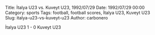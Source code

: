 Title: İtalya U23 vs. Kuveyt U23, 1992/07/29
Date: 1992/07/29 00:00
Category: sports
Tags: football, football scores, İtalya U23, Kuveyt U23
Slug: italya-u23-vs-kuveyt-u23
Author: carbonero


İtalya U23 1 - 0 Kuveyt U23
